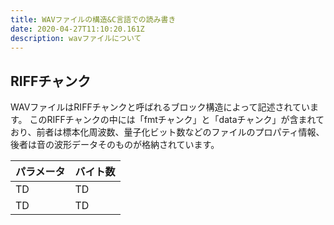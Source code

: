 ```yaml
---
title: WAVファイルの構造&C言語での読み書き
date: 2020-04-27T11:10:20.161Z
description: wavファイルについて
---
```

## RIFFチャンク

WAVファイルはRIFFチャンクと呼ばれるブロック構造によって記述されています。 このRIFFチャンクの中には「fmtチャンク」と「dataチャンク」が含まれており、前者は標本化周波数、量子化ビット数などのファイルのプロパティ情報、後者は音の波形データそのものが格納されています。

|  パラメータ  |  バイト数  |
| ---- | ---- |
|  TD  |  TD  |
|  TD  |  TD  |
